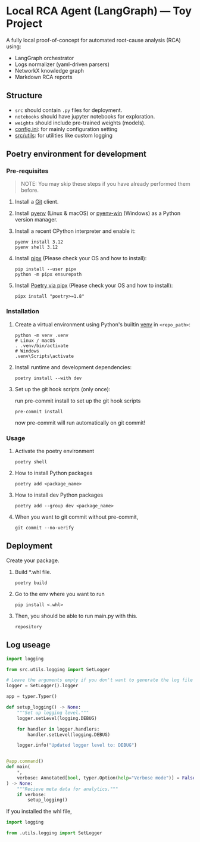 # Local RCA Agent (LangGraph) — Toy Project

A fully local proof-of-concept for automated root-cause analysis (RCA) using:

- LangGraph orchestrator
- Logs normalizer (yaml-driven parsers)
- NetworkX knowledge graph
- Markdown RCA reports

## Structure

- `src` should contain `.py` files for deployment.
- `notebooks` should have jupyter notebooks for exploration.
- `weights` should include pre-trained weights (models).
- [config.ini](config.ini): for mainly configuration setting
- [src/utils](./src/utils/): for utilities like custom logging

## Poetry environment for development

### Pre-requisites
>
> NOTE: You may skip these steps if you have already performed them before.

1. Install a [Git](https://git-scm.com/) client.

2. Install [pyenv](https://github.com/pyenv/pyenv#installation) (Linux & macOS) or [pyenv-win](https://github.com/pyenv-win/pyenv-win#installation) (Windows) as a Python version manager.

3. Install a recent CPython interpreter and enable it:

    ```shell
    pyenv install 3.12
    pyenv shell 3.12
    ```

4. Install [pipx](https://github.com/pypa/pipx/#install-pipx) (Please check your OS and how to install):

    ```shell
    pip install --user pipx
    python -m pipx ensurepath

5. Install [Poetry via pipx](https://code.siemens.com/micore-templates/python-package/-/blob/main/CONTRIBUTING.md?ref_type=heads#:~:text=Install-,Poetry%20via%20pipx,-%3A) (Please check your OS and how to install):

    ```shell
    pipx install "poetry>=1.8"
    ```

### Installation

1. Create a virtual environment using Python's builtin [venv](https://docs.python.org/3/library/venv.html) in `<repo_path>`:

    ```shell
    python -m venv .venv
    # Linux / macOS
    . .venv/bin/activate
    # Windows
    .venv\Scripts\activate
    ```

2. Install runtime and development dependencies:

    ```shell
    poetry install --with dev
    ```

3. Set up the git hook scripts (only once):

    run pre-commit install to set up the git hook scripts

    ```shell
    pre-commit install
    ```

    now pre-commit will run automatically on git commit!

### Usage

1. Activate the poetry environment

    ```shell
    poetry shell
    ```

2. How to install Python packages

    ```shell
    poetry add <package_name>
    ```

3. How to install dev Python packages

    ```shell
    poetry add --group dev <package_name>
    ```

4. When you want to git commit without pre-commit,

    ```shell
    git commit --no-verify
    ```

## Deployment

Create your package.

1. Build *.whl file.

    ```shell
    poetry build
    ```

2. Go to the env where you want to run

    ```shell
    pip install <.whl>
    ```

3. Then, you should be able to run main.py with this.

    ```shell
    repository
    ```

## Log useage

```python
import logging

from src.utils.logging import SetLogger

# Leave the arguments empty if you don't want to generate the log file
logger = SetLogger().logger

app = typer.Typer()

def setup_logging() -> None:
    """Set up logging level."""
    logger.setLevel(logging.DEBUG)

    for handler in logger.handlers:
        handler.setLevel(logging.DEBUG)

    logger.info("Updated logger level to: DEBUG")


@app.command()
def main(
    *,
    verbose: Annotated[bool, typer.Option(help="Verbose mode")] = False,
) -> None:
    """Recieve meta data for analytics."""
    if verbose:
        setup_logging()
```

If you installed the whl file,

```python
import logging

from .utils.logging import SetLogger
```
